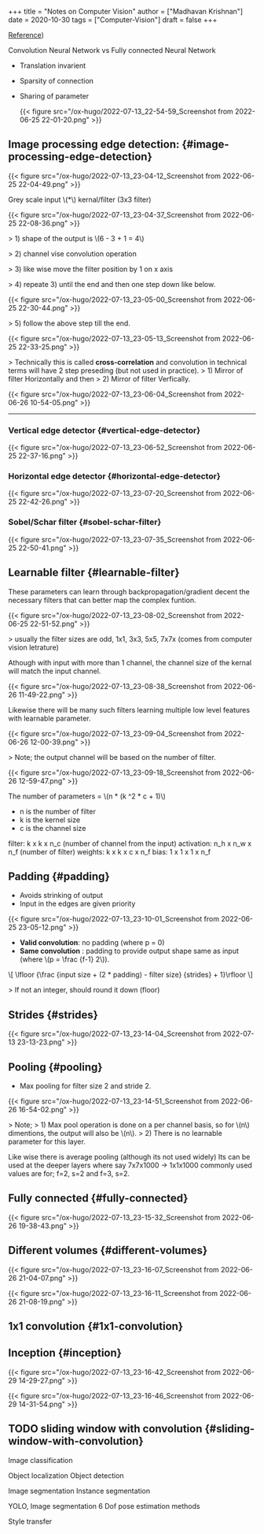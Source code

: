 +++
title = "Notes on Computer Vision"
author = ["Madhavan Krishnan"]
date = 2020-10-30
tags = ["Computer-Vision"]
draft = false
+++

[Reference](https://www.youtube.com/watch?v=ArPaAX_PhIs&list=PLkDaE6sCZn6Gl29AoE31iwdVwSG-KnDzF))

Convolution Neural Network vs Fully connected Neural Network

-   Translation invarient
-   Sparsity of connection
-   Sharing of parameter

    {{< figure src="/ox-hugo/2022-07-13_22-54-59_Screenshot from 2022-06-25 22-01-20.png" >}}


## Image processing edge detection: {#image-processing-edge-detection}

{{< figure src="/ox-hugo/2022-07-13_23-04-12_Screenshot from 2022-06-25 22-04-49.png" >}}

Grey scale input \\(\*\\) kernal/filter (3x3 filter)

{{< figure src="/ox-hugo/2022-07-13_23-04-37_Screenshot from 2022-06-25 22-08-36.png" >}}

&gt; 1) shape of the output is \\(6 - 3 + 1 = 4\\)

&gt; 2) channel vise convolution operation

&gt; 3) like wise move the filter position by 1 on x axis

&gt; 4) repeate 3) until the end and then one step down like below.

{{< figure src="/ox-hugo/2022-07-13_23-05-00_Screenshot from 2022-06-25 22-30-44.png" >}}

&gt; 5) follow the above step till the end.

{{< figure src="/ox-hugo/2022-07-13_23-05-13_Screenshot from 2022-06-25 22-33-25.png" >}}

&gt; Technically this is called ****cross-correlation**** and convolution in technical terms will have 2 step preseding (but not used in practice).
&gt; 1) Mirror of filter Horizontally and then
&gt; 2) Mirror of filter Verfically.

{{< figure src="/ox-hugo/2022-07-13_23-06-04_Screenshot from 2022-06-26 10-54-05.png" >}}

----


### Vertical edge detector {#vertical-edge-detector}

{{< figure src="/ox-hugo/2022-07-13_23-06-52_Screenshot from 2022-06-25 22-37-16.png" >}}


### Horizontal edge detector {#horizontal-edge-detector}

{{< figure src="/ox-hugo/2022-07-13_23-07-20_Screenshot from 2022-06-25 22-42-26.png" >}}


### Sobel/Schar filter {#sobel-schar-filter}

{{< figure src="/ox-hugo/2022-07-13_23-07-35_Screenshot from 2022-06-25 22-50-41.png" >}}


## Learnable filter {#learnable-filter}

These parameters can learn through backpropagation/gradient decent the necessary filters that can better map the complex funtion.

{{< figure src="/ox-hugo/2022-07-13_23-08-02_Screenshot from 2022-06-25 22-51-52.png" >}}

&gt; usually the filter sizes are odd, 1x1, 3x3, 5x5, 7x7x (comes from computer vision letrature)

Athough with input with more than 1 channel, the channel size of the kernal will match the input channel.

{{< figure src="/ox-hugo/2022-07-13_23-08-38_Screenshot from 2022-06-26 11-49-22.png" >}}

Likewise there will be many such filters learning multiple low level features with learnable parameter.

{{< figure src="/ox-hugo/2022-07-13_23-09-04_Screenshot from 2022-06-26 12-00-39.png" >}}

&gt; Note; the output channel will be based on the number of filter.

{{< figure src="/ox-hugo/2022-07-13_23-09-18_Screenshot from 2022-06-26 12-59-47.png" >}}

The number of parameters = \\(n \* (k ^2 \* c + 1)\\)

-   n is the number of filter
-   k is the kernel size
-   c is the channel size

filter: k x k x n_c (number of channel from the input)
activation: n_h x n_w x n_f (number of filter)
weights: k x k x c x n_f
bias: 1 x 1 x 1 x n_f


## Padding {#padding}

-   Avoids strinking of output
-   Input in the edges are given priority

{{< figure src="/ox-hugo/2022-07-13_23-10-01_Screenshot from 2022-06-25 23-05-12.png" >}}

-   ****Valid convolution****: no padding (where p = 0)
-   ****Same convolution**** : padding to provide output shape same as input (where \\(p = \frac {f-1} 2\\)).

\\[
\lfloor {\frac {input size + (2 \* padding) - filter size} {strides} + 1}\rfloor
\\]

&gt; If not an integer, should round it down (floor)


## Strides {#strides}

{{< figure src="/ox-hugo/2022-07-13_23-14-04_Screenshot from 2022-07-13 23-13-23.png" >}}


## Pooling {#pooling}

-   Max pooling for filter size 2 and stride 2.

{{< figure src="/ox-hugo/2022-07-13_23-14-51_Screenshot from 2022-06-26 16-54-02.png" >}}

&gt; Note;
&gt; 1) Max pool operation is done on a per channel basis, so for \\(n\\) dimentions, the output will also be \\(n\\).
&gt; 2) There is no learnable parameter for this layer.

Like wise there is average pooling (although its not used widely)
Its can be used at the deeper layers where say 7x7x1000 -&gt; 1x1x1000
commonly used values are for; f=2,  s=2 and f=3, s=2.


## Fully connected {#fully-connected}

{{< figure src="/ox-hugo/2022-07-13_23-15-32_Screenshot from 2022-06-26 19-38-43.png" >}}


## Different volumes {#different-volumes}

{{< figure src="/ox-hugo/2022-07-13_23-16-07_Screenshot from 2022-06-26 21-04-07.png" >}}

{{< figure src="/ox-hugo/2022-07-13_23-16-11_Screenshot from 2022-06-26 21-08-19.png" >}}


## 1x1 convolution {#1x1-convolution}


## Inception {#inception}

{{< figure src="/ox-hugo/2022-07-13_23-16-42_Screenshot from 2022-06-29 14-29-27.png" >}}

{{< figure src="/ox-hugo/2022-07-13_23-16-46_Screenshot from 2022-06-29 14-31-54.png" >}}


## <span class="org-todo todo TODO">TODO</span> sliding window with convolution {#sliding-window-with-convolution}

Image classification

Object localization
Object detection

Image segmentation
Instance segmentation

YOLO, Image segmentation
6 Dof pose estimation methods

Style transfer